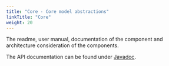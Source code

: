 ```yaml
---
title: "Core - Core model abstractions"
linkTitle: "Core"
weight: 20
---
```


The readme, user manual, documentation of the component and architecture consideration of the components.

The API documentation can be found under [Javadoc](/docs/core/api-core/index.html).
